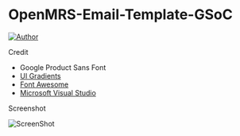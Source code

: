 # OpenMRS-Email-Template-GSoC
[![Author](https://img.shields.io/badge/author-muhammad%20bhaska-green.svg)](https://github.com/muhammadbhaska)

Credit
- Google Product Sans Font
- [UI Gradients](uigradients.com)
- [Font Awesome](fontawesome.com)
- [Microsoft Visual Studio](https://code.visualstudio.com/)

Screenshot

![ScreenShot](https://raw.githubusercontent.com/muhammadbhaska/OpenMRS-Email-Template-GSoC/master/openmrs-gsoc-screenshot.jpg)
